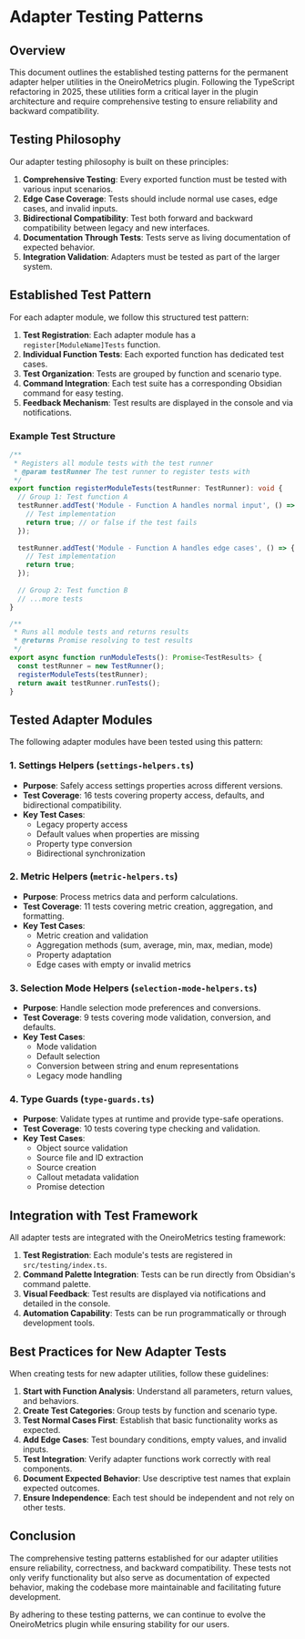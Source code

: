 # Adapter Testing Patterns

## Overview

This document outlines the established testing patterns for the permanent adapter helper utilities in the OneiroMetrics plugin. Following the TypeScript refactoring in 2025, these utilities form a critical layer in the plugin architecture and require comprehensive testing to ensure reliability and backward compatibility.

## Testing Philosophy

Our adapter testing philosophy is built on these principles:

1. **Comprehensive Testing**: Every exported function must be tested with various input scenarios.
2. **Edge Case Coverage**: Tests should include normal use cases, edge cases, and invalid inputs.
3. **Bidirectional Compatibility**: Test both forward and backward compatibility between legacy and new interfaces.
4. **Documentation Through Tests**: Tests serve as living documentation of expected behavior.
5. **Integration Validation**: Adapters must be tested as part of the larger system.

## Established Test Pattern

For each adapter module, we follow this structured test pattern:

1. **Test Registration**: Each adapter module has a `register[ModuleName]Tests` function.
2. **Individual Function Tests**: Each exported function has dedicated test cases.
3. **Test Organization**: Tests are grouped by function and scenario type.
4. **Command Integration**: Each test suite has a corresponding Obsidian command for easy testing.
5. **Feedback Mechanism**: Test results are displayed in the console and via notifications.

### Example Test Structure

```typescript
/**
 * Registers all module tests with the test runner
 * @param testRunner The test runner to register tests with
 */
export function registerModuleTests(testRunner: TestRunner): void {
  // Group 1: Test function A
  testRunner.addTest('Module - Function A handles normal input', () => {
    // Test implementation
    return true; // or false if the test fails
  });
  
  testRunner.addTest('Module - Function A handles edge cases', () => {
    // Test implementation
    return true;
  });
  
  // Group 2: Test function B
  // ...more tests
}

/**
 * Runs all module tests and returns results
 * @returns Promise resolving to test results
 */
export async function runModuleTests(): Promise<TestResults> {
  const testRunner = new TestRunner();
  registerModuleTests(testRunner);
  return await testRunner.runTests();
}
```

## Tested Adapter Modules

The following adapter modules have been tested using this pattern:

### 1. Settings Helpers (`settings-helpers.ts`)

- **Purpose**: Safely access settings properties across different versions.
- **Test Coverage**: 16 tests covering property access, defaults, and bidirectional compatibility.
- **Key Test Cases**:
  - Legacy property access
  - Default values when properties are missing
  - Property type conversion
  - Bidirectional synchronization

### 2. Metric Helpers (`metric-helpers.ts`)

- **Purpose**: Process metrics data and perform calculations.
- **Test Coverage**: 11 tests covering metric creation, aggregation, and formatting.
- **Key Test Cases**:
  - Metric creation and validation
  - Aggregation methods (sum, average, min, max, median, mode)
  - Property adaptation
  - Edge cases with empty or invalid metrics

### 3. Selection Mode Helpers (`selection-mode-helpers.ts`)

- **Purpose**: Handle selection mode preferences and conversions.
- **Test Coverage**: 9 tests covering mode validation, conversion, and defaults.
- **Key Test Cases**:
  - Mode validation
  - Default selection
  - Conversion between string and enum representations
  - Legacy mode handling

### 4. Type Guards (`type-guards.ts`)

- **Purpose**: Validate types at runtime and provide type-safe operations.
- **Test Coverage**: 10 tests covering type checking and validation.
- **Key Test Cases**:
  - Object source validation
  - Source file and ID extraction
  - Source creation
  - Callout metadata validation
  - Promise detection

## Integration with Test Framework

All adapter tests are integrated with the OneiroMetrics testing framework:

1. **Test Registration**: Each module's tests are registered in `src/testing/index.ts`.
2. **Command Palette Integration**: Tests can be run directly from Obsidian's command palette.
3. **Visual Feedback**: Test results are displayed via notifications and detailed in the console.
4. **Automation Capability**: Tests can be run programmatically or through development tools.

## Best Practices for New Adapter Tests

When creating tests for new adapter utilities, follow these guidelines:

1. **Start with Function Analysis**: Understand all parameters, return values, and behaviors.
2. **Create Test Categories**: Group tests by function and scenario type.
3. **Test Normal Cases First**: Establish that basic functionality works as expected.
4. **Add Edge Cases**: Test boundary conditions, empty values, and invalid inputs.
5. **Test Integration**: Verify adapter functions work correctly with real components.
6. **Document Expected Behavior**: Use descriptive test names that explain expected outcomes.
7. **Ensure Independence**: Each test should be independent and not rely on other tests.

## Conclusion

The comprehensive testing patterns established for our adapter utilities ensure reliability, correctness, and backward compatibility. These tests not only verify functionality but also serve as documentation of expected behavior, making the codebase more maintainable and facilitating future development.

By adhering to these testing patterns, we can continue to evolve the OneiroMetrics plugin while ensuring stability for our users. 